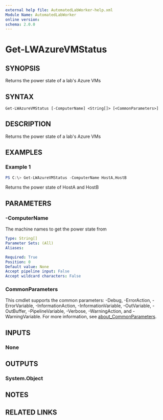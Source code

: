 ```yaml
---
external help file: AutomatedLabWorker-help.xml
Module Name: AutomatedLabWorker
online version:
schema: 2.0.0
---
```


# Get-LWAzureVMStatus

## SYNOPSIS
Returns the power state of a lab's Azure VMs

## SYNTAX

```
Get-LWAzureVMStatus [-ComputerName] <String[]> [<CommonParameters>]
```

## DESCRIPTION
Returns the power state of a lab's Azure VMs

## EXAMPLES

### Example 1
```powershell
PS C:\> Get-LWAzureVMStatus -ComputerName HostA,HostB
```

Returns the power state of HostA and HostB

## PARAMETERS

### -ComputerName
The machine names to get the power state from

```yaml
Type: String[]
Parameter Sets: (All)
Aliases:

Required: True
Position: 0
Default value: None
Accept pipeline input: False
Accept wildcard characters: False
```

### CommonParameters
This cmdlet supports the common parameters: -Debug, -ErrorAction, -ErrorVariable, -InformationAction, -InformationVariable, -OutVariable, -OutBuffer, -PipelineVariable, -Verbose, -WarningAction, and -WarningVariable. For more information, see [about_CommonParameters](http://go.microsoft.com/fwlink/?LinkID=113216).

## INPUTS

### None
## OUTPUTS

### System.Object
## NOTES

## RELATED LINKS
